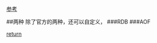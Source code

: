 [参考](https://blog.csdn.net/u011784767/article/details/76824822)

##两种
除了官方的两种，还可以自定义，
###RDB
###AOF





[return](README.md)